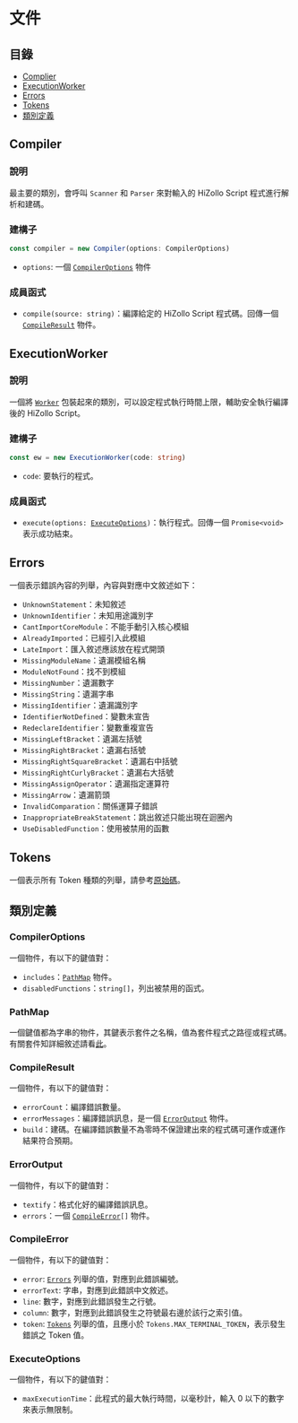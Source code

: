 # 文件
## 目錄
- [Complier](#Compiler)
- [ExecutionWorker](#ExecutionWorker)
- [Errors](#Errors)
- [Tokens](#Tokens)
- [類別定義](#類別定義)

## Compiler
### 說明
最主要的類別，會呼叫 `Scanner` 和 `Parser` 來對輸入的 HiZollo Script 程式進行解析和建碼。

### 建構子
```ts
const compiler = new Compiler(options: CompilerOptions)
```
- `options`: 一個 [`CompilerOptions`](#compileroptions) 物件

### 成員函式
- `compile(source: string)`：編譯給定的 HiZollo Script 程式碼。回傳一個 [`CompileResult`](#compileresult) 物件。

## ExecutionWorker
### 說明
一個將 [`Worker`](https://nodejs.org/api/worker_threads.html#class-worker) 包裝起來的類別，可以設定程式執行時間上限，輔助安全執行編譯後的 HiZollo Script。

### 建構子
```ts
const ew = new ExecutionWorker(code: string)
```
- `code`: 要執行的程式。

### 成員函式
- `execute(options: `[`ExecuteOptions`](#executeoptions)`)`：執行程式。回傳一個 `Promise<void>` 表示成功結束。

## Errors
一個表示錯誤內容的列舉，內容與對應中文敘述如下：
- `UnknownStatement`：未知敘述
- `UnknownIdentifier`：未知用途識別字
- `CantImportCoreModule`：不能手動引入核心模組
- `AlreadyImported`：已經引入此模組
- `LateImport`：匯入敘述應該放在程式開頭
- `MissingModuleName`：遺漏模組名稱
- `ModuleNotFound`：找不到模組
- `MissingNumber`：遺漏數字
- `MissingString`：遺漏字串
- `MissingIdentifier`：遺漏識別字
- `IdentifierNotDefined`：變數未宣告
- `RedeclareIdentifier`：變數重複宣告
- `MissingLeftBracket`：遺漏左括號
- `MissingRightBracket`：遺漏右括號
- `MissingRightSquareBracket`：遺漏右中括號
- `MissingRightCurlyBracket`：遺漏右大括號
- `MissingAssignOperator`：遺漏指定運算符
- `MissingArrow`：遺漏箭頭
- `InvalidComparation`：關係運算子錯誤
- `InappropriateBreakStatement`：跳出敘述只能出現在迴圈內
- `UseDisabledFunction`：使用被禁用的函數

## Tokens
一個表示所有 Token 種類的列舉，請參考[原始碼](../src/constant/token.ts)。

## 類別定義

### CompilerOptions
一個物件，有以下的鍵值對：
- `includes`：[`PathMap`](#pathmap) 物件。
- `disabledFunctions`：`string[]`，列出被禁用的函式。

### PathMap
一個鍵值都為字串的物件，其鍵表示套件之名稱，值為套件程式之路徑或程式碼。有關套件知詳細敘述請看[此](./guide.md#模組)。

### CompileResult
一個物件，有以下的鍵值對：
- `errorCount`：編譯錯誤數量。
- `errorMessages`：編譯錯誤訊息，是一個 [`ErrorOutput`](#erroroutput) 物件。
- `build`：建碼。在編譯錯誤數量不為零時不保證建出來的程式碼可運作或運作結果符合預期。

### ErrorOutput
一個物件，有以下的鍵值對：
- `textify`：格式化好的編譯錯誤訊息。
- `errors`：一個 [`CompileError`](#compilererror)`[]` 物件。

### CompileError
一個物件，有以下的鍵值對：
- `error`: [`Errors`](#errors) 列舉的值，對應到此錯誤編號。
- `errorText`: 字串，對應到此錯誤中文敘述。
- `line`: 數字，對應到此錯誤發生之行號。
- `column`: 數字，對應到此錯誤發生之符號最右邊於該行之索引值。
- `token`: [`Tokens`](#tokens) 列舉的值，且應小於 `Tokens.MAX_TERMINAL_TOKEN`，表示發生錯誤之 Token 值。

### ExecuteOptions
一個物件，有以下的鍵值對：
- `maxExecutionTime`：此程式的最大執行時間，以毫秒計，輸入 0 以下的數字來表示無限制。
